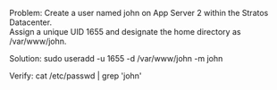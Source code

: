 Problem:
Create a user named john on App Server 2 within the Stratos Datacenter.  
Assign a unique UID 1655 and designate the home directory as /var/www/john.  




Solution:
sudo useradd -u 1655 -d /var/www/john -m john

Verify:
cat /etc/passwd | grep 'john'
